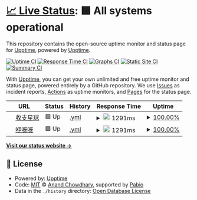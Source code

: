 # [📈 Live Status](https://upptime.github.io/upptime): <!--live status--> **🟩 All systems operational**

This repository contains the open-source uptime monitor and status page for [Upptime](https://upptime.js.org), powered by [Upptime](https://github.com/upptime/upptime).

[![Uptime CI](https://github.com/upptime/upptime/workflows/Uptime%20CI/badge.svg)](https://github.com/upptime/upptime/actions?query=workflow%3A%22Uptime+CI%22)
[![Response Time CI](https://github.com/upptime/upptime/workflows/Response%20Time%20CI/badge.svg)](https://github.com/upptime/upptime/actions?query=workflow%3A%22Response+Time+CI%22)
[![Graphs CI](https://github.com/upptime/upptime/workflows/Graphs%20CI/badge.svg)](https://github.com/upptime/upptime/actions?query=workflow%3A%22Graphs+CI%22)
[![Static Site CI](https://github.com/upptime/upptime/workflows/Static%20Site%20CI/badge.svg)](https://github.com/upptime/upptime/actions?query=workflow%3A%22Static+Site+CI%22)
[![Summary CI](https://github.com/upptime/upptime/workflows/Summary%20CI/badge.svg)](https://github.com/upptime/upptime/actions?query=workflow%3A%22Summary+CI%22)

With [Upptime](https://upptime.js.org), you can get your own unlimited and free uptime monitor and status page, powered entirely by a GitHub repository. We use [Issues](https://github.com/upptime/upptime/issues) as incident reports, [Actions](https://github.com/upptime/upptime/actions) as uptime monitors, and [Pages](https://upptime.github.io/upptime) for the status page.

<!--start: status pages-->
<!-- This summary is generated by Upptime (https://github.com/upptime/upptime) -->
<!-- Do not edit this manually, your changes will be overwritten -->
<!-- prettier-ignore -->
| URL | Status | History | Response Time | Uptime |
| --- | ------ | ------- | ------------- | ------ |
| <img alt="" src="https://icons.duckduckgo.com/ip3/szxq.top.ico" height="13"> [收支星球](https://szxq.top) | 🟩 Up | [.yml](https://github.com/TryBin03/upptime/commits/HEAD/history/.yml) | <details><summary><img alt="Response time graph" src="./graphs//response-time-week.png" height="20"> 1291ms</summary><br><a href="https://upptime.github.io/upptime/history/"><img alt="Response time 1056" src="https://img.shields.io/endpoint?url=https%3A%2F%2Fraw.githubusercontent.com%2FTryBin03%2Fupptime%2FHEAD%2Fapi%2F%2Fresponse-time.json"></a><br><a href="https://upptime.github.io/upptime/history/"><img alt="24-hour response time 1081" src="https://img.shields.io/endpoint?url=https%3A%2F%2Fraw.githubusercontent.com%2FTryBin03%2Fupptime%2FHEAD%2Fapi%2F%2Fresponse-time-day.json"></a><br><a href="https://upptime.github.io/upptime/history/"><img alt="7-day response time 1291" src="https://img.shields.io/endpoint?url=https%3A%2F%2Fraw.githubusercontent.com%2FTryBin03%2Fupptime%2FHEAD%2Fapi%2F%2Fresponse-time-week.json"></a><br><a href="https://upptime.github.io/upptime/history/"><img alt="30-day response time 1104" src="https://img.shields.io/endpoint?url=https%3A%2F%2Fraw.githubusercontent.com%2FTryBin03%2Fupptime%2FHEAD%2Fapi%2F%2Fresponse-time-month.json"></a><br><a href="https://upptime.github.io/upptime/history/"><img alt="1-year response time 1056" src="https://img.shields.io/endpoint?url=https%3A%2F%2Fraw.githubusercontent.com%2FTryBin03%2Fupptime%2FHEAD%2Fapi%2F%2Fresponse-time-year.json"></a></details> | <details><summary><a href="https://upptime.github.io/upptime/history/">100.00%</a></summary><a href="https://upptime.github.io/upptime/history/"><img alt="All-time uptime 100.00%" src="https://img.shields.io/endpoint?url=https%3A%2F%2Fraw.githubusercontent.com%2FTryBin03%2Fupptime%2FHEAD%2Fapi%2F%2Fuptime.json"></a><br><a href="https://upptime.github.io/upptime/history/"><img alt="24-hour uptime 100.00%" src="https://img.shields.io/endpoint?url=https%3A%2F%2Fraw.githubusercontent.com%2FTryBin03%2Fupptime%2FHEAD%2Fapi%2F%2Fuptime-day.json"></a><br><a href="https://upptime.github.io/upptime/history/"><img alt="7-day uptime 100.00%" src="https://img.shields.io/endpoint?url=https%3A%2F%2Fraw.githubusercontent.com%2FTryBin03%2Fupptime%2FHEAD%2Fapi%2F%2Fuptime-week.json"></a><br><a href="https://upptime.github.io/upptime/history/"><img alt="30-day uptime 100.00%" src="https://img.shields.io/endpoint?url=https%3A%2F%2Fraw.githubusercontent.com%2FTryBin03%2Fupptime%2FHEAD%2Fapi%2F%2Fuptime-month.json"></a><br><a href="https://upptime.github.io/upptime/history/"><img alt="1-year uptime 100.00%" src="https://img.shields.io/endpoint?url=https%3A%2F%2Fraw.githubusercontent.com%2FTryBin03%2Fupptime%2FHEAD%2Fapi%2F%2Fuptime-year.json"></a></details>
| <img alt="" src="https://icons.duckduckgo.com/ip3/yiyayo.top.ico" height="13"> [咿呀呀](https://yiyayo.top) | 🟩 Up | [.yml](https://github.com/TryBin03/upptime/commits/HEAD/history/.yml) | <details><summary><img alt="Response time graph" src="./graphs//response-time-week.png" height="20"> 1291ms</summary><br><a href="https://upptime.github.io/upptime/history/"><img alt="Response time 1056" src="https://img.shields.io/endpoint?url=https%3A%2F%2Fraw.githubusercontent.com%2FTryBin03%2Fupptime%2FHEAD%2Fapi%2F%2Fresponse-time.json"></a><br><a href="https://upptime.github.io/upptime/history/"><img alt="24-hour response time 1081" src="https://img.shields.io/endpoint?url=https%3A%2F%2Fraw.githubusercontent.com%2FTryBin03%2Fupptime%2FHEAD%2Fapi%2F%2Fresponse-time-day.json"></a><br><a href="https://upptime.github.io/upptime/history/"><img alt="7-day response time 1291" src="https://img.shields.io/endpoint?url=https%3A%2F%2Fraw.githubusercontent.com%2FTryBin03%2Fupptime%2FHEAD%2Fapi%2F%2Fresponse-time-week.json"></a><br><a href="https://upptime.github.io/upptime/history/"><img alt="30-day response time 1104" src="https://img.shields.io/endpoint?url=https%3A%2F%2Fraw.githubusercontent.com%2FTryBin03%2Fupptime%2FHEAD%2Fapi%2F%2Fresponse-time-month.json"></a><br><a href="https://upptime.github.io/upptime/history/"><img alt="1-year response time 1056" src="https://img.shields.io/endpoint?url=https%3A%2F%2Fraw.githubusercontent.com%2FTryBin03%2Fupptime%2FHEAD%2Fapi%2F%2Fresponse-time-year.json"></a></details> | <details><summary><a href="https://upptime.github.io/upptime/history/">100.00%</a></summary><a href="https://upptime.github.io/upptime/history/"><img alt="All-time uptime 100.00%" src="https://img.shields.io/endpoint?url=https%3A%2F%2Fraw.githubusercontent.com%2FTryBin03%2Fupptime%2FHEAD%2Fapi%2F%2Fuptime.json"></a><br><a href="https://upptime.github.io/upptime/history/"><img alt="24-hour uptime 100.00%" src="https://img.shields.io/endpoint?url=https%3A%2F%2Fraw.githubusercontent.com%2FTryBin03%2Fupptime%2FHEAD%2Fapi%2F%2Fuptime-day.json"></a><br><a href="https://upptime.github.io/upptime/history/"><img alt="7-day uptime 100.00%" src="https://img.shields.io/endpoint?url=https%3A%2F%2Fraw.githubusercontent.com%2FTryBin03%2Fupptime%2FHEAD%2Fapi%2F%2Fuptime-week.json"></a><br><a href="https://upptime.github.io/upptime/history/"><img alt="30-day uptime 100.00%" src="https://img.shields.io/endpoint?url=https%3A%2F%2Fraw.githubusercontent.com%2FTryBin03%2Fupptime%2FHEAD%2Fapi%2F%2Fuptime-month.json"></a><br><a href="https://upptime.github.io/upptime/history/"><img alt="1-year uptime 100.00%" src="https://img.shields.io/endpoint?url=https%3A%2F%2Fraw.githubusercontent.com%2FTryBin03%2Fupptime%2FHEAD%2Fapi%2F%2Fuptime-year.json"></a></details>

<!--end: status pages-->

[**Visit our status website →**](https://upptime.github.io/upptime)

## 📄 License

- Powered by: [Upptime](https://github.com/upptime/upptime)
- Code: [MIT](./LICENSE) © [Anand Chowdhary](https://anandchowdhary.com), supported by [Pabio](https://pabio.com)
- Data in the `./history` directory: [Open Database License](https://opendatacommons.org/licenses/odbl/1-0/)

